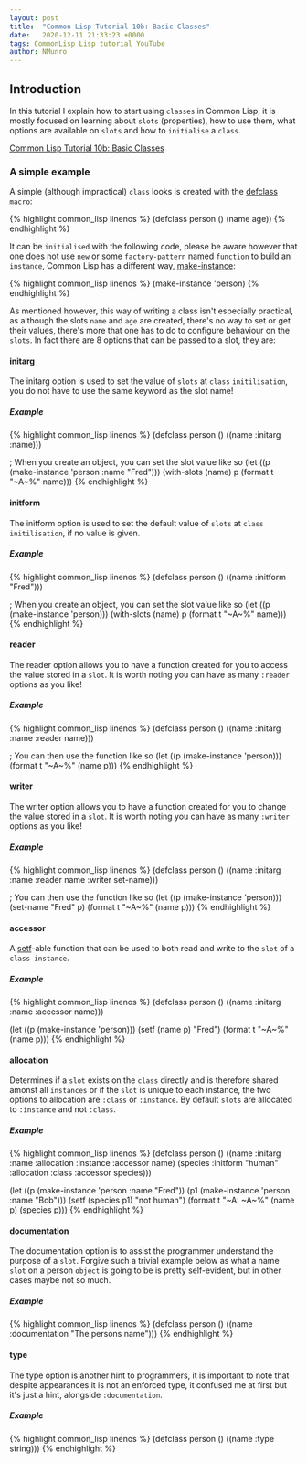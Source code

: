 ```yaml
---
layout: post
title:  "Common Lisp Tutorial 10b: Basic Classes"
date:   2020-12-11 21:33:23 +0000
tags: CommonLisp Lisp tutorial YouTube
author: NMunro
---
```


## Introduction

In this tutorial I explain how to start using `classes` in Common Lisp, it is mostly focused on learning about `slots` (properties), how to use them, what options are available on `slots` and how to `initialise` a `class`.

[Common Lisp Tutorial 10b: Basic Classes](https://www.youtube.com/watch?v=PKwm3325wk0)

### A simple example

A simple (although impractical) `class` looks is created with the [defclass](http://clhs.lisp.se/Body/m_defcla.htm) `macro`:

{% highlight common_lisp linenos %}
(defclass person ()
  (name age))
{% endhighlight %}
      
It can be `initialised` with the following code, please be aware however that one does not use `new` or some `factory-pattern` named `function` to build an `instance`, Common Lisp has a different way, [make-instance](http://clhs.lisp.se/Body/f_mk_ins.htm):

{% highlight common_lisp linenos %}
(make-instance 'person)
{% endhighlight %}
    
As mentioned however, this way of writing a class isn't especially practical, as although the slots `name` and `age` are created, there's no way to set or get their values, there's more that one has to do to configure behaviour on the `slots`. In fact there are 8 options that can be passed to a slot, they are:

#### initarg

The initarg option is used to set the value of `slots` at `class` `initilisation`, you do not have to use the same keyword as the slot name!

##### Example

{% highlight common_lisp linenos %}
(defclass person ()
    ((name :initarg :name)))
        
; When you create an object, you can set the slot value like so
(let ((p (make-instance 'person :name "Fred")))
        (with-slots (name) p
            (format t "~A~%" name)))
{% endhighlight %}

#### initform

The initform option is used to set the default value of `slots` at `class` `initilisation`, if no value is given.

##### Example

{% highlight common_lisp linenos %}
(defclass person ()
    ((name :initform "Fred")))
        
; When you create an object, you can set the slot value like so
(let ((p (make-instance 'person)))
    (with-slots (name) p
        (format t "~A~%" name)))
{% endhighlight %}
            

#### reader

The reader option allows you to have a function created for you to access the value stored in a `slot`. It is worth noting you can have as many `:reader` options as you like!

##### Example

{% highlight common_lisp linenos %}
(defclass person ()
    ((name :initarg :name :reader name)))
        
; You can then use the function like so
(let ((p (make-instance 'person)))
    (format t "~A~%" (name p)))
{% endhighlight %}

    
#### writer

The writer option allows you to have a function created for you to change the value stored in a `slot`. It is worth noting you can have as many `:writer` options as you like!

##### Example

{% highlight common_lisp linenos %}
(defclass person ()
    ((name :initarg :name :reader name :writer set-name)))
        
; You can then use the function like so
(let ((p (make-instance 'person)))
    (set-name "Fred" p)
    (format t "~A~%" (name p)))
{% endhighlight %}

        
#### accessor

A [setf](http://clhs.lisp.se/Body/m_setf_.htm)-able function that can be used to both read and write to the `slot` of a `class instance`.

##### Example

{% highlight common_lisp linenos %}
(defclass person ()
    ((name :initarg :name :accessor name)))
    
(let ((p (make-instance 'person)))
    (setf (name p) "Fred")
    (format t "~A~%" (name p)))
{% endhighlight %}


#### allocation

Determines if a `slot` exists on the `class` directly and is therefore shared amonst all `instances` or if the `slot` is unique to each instance, the two options to allocation are `:class` or `:instance`. By default `slots` are allocated to `:instance` and not `:class`.

##### Example

{% highlight common_lisp linenos %}
(defclass person ()
    ((name :initarg :name :allocation :instance :accessor name)
     (species :initform "human" :allocation :class :accessor species)))
        
(let ((p  (make-instance 'person :name "Fred"))
      (p1 (make-instance 'person :name "Bob")))
    (setf (species p1) "not human")
    (format t "~A: ~A~%" (name p) (species p)))
{% endhighlight %}


#### documentation

The documentation option is to assist the programmer understand the purpose of a `slot`. Forgive such a trivial example below as what a name `slot` on a person `object` is going to be is pretty self-evident, but in other cases maybe not so much.

##### Example

{% highlight common_lisp linenos %}
(defclass person ()
    ((name :documentation "The persons name")))
{% endhighlight %}


#### type

The type option is another hint to programmers, it is important to note that despite appearances it is not an enforced type, it confused me at first but it's just a hint, alongside `:documentation`.

##### Example

{% highlight common_lisp linenos %}
(defclass person ()
    ((name :type string)))
{% endhighlight %}

